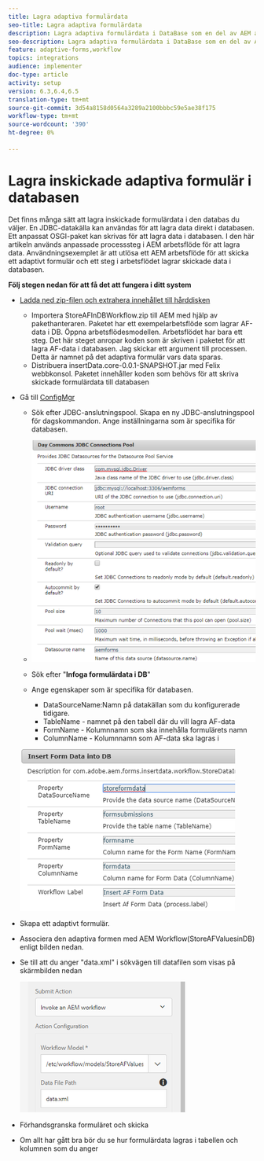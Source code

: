 ```yaml
---
title: Lagra adaptiva formulärdata
seo-title: Lagra adaptiva formulärdata
description: Lagra adaptiva formulärdata i DataBase som en del av AEM arbetsflöde
seo-description: Lagra adaptiva formulärdata i DataBase som en del av AEM arbetsflöde
feature: adaptive-forms,workflow
topics: integrations
audience: implementer
doc-type: article
activity: setup
version: 6.3,6.4,6.5
translation-type: tm+mt
source-git-commit: 3d54a8158d0564a3289a2100bbbc59e5ae38f175
workflow-type: tm+mt
source-wordcount: '390'
ht-degree: 0%

---
```



# Lagra inskickade adaptiva formulär i databasen

Det finns många sätt att lagra inskickade formulärdata i den databas du väljer. En JDBC-datakälla kan användas för att lagra data direkt i databasen. Ett anpassat OSGI-paket kan skrivas för att lagra data i databasen. I den här artikeln används anpassade processsteg i AEM arbetsflöde för att lagra data.
Användningsexemplet är att utlösa ett AEM arbetsflöde för att skicka ett adaptivt formulär och ett steg i arbetsflödet lagrar skickade data i databasen.

**Följ stegen nedan för att få det att fungera i ditt system**

* [Ladda ned zip-filen och extrahera innehållet till hårddisken](assets/storeafdataindb.zip)

   * Importera StoreAFInDBWorkflow.zip till AEM med hjälp av pakethanteraren. Paketet har ett exempelarbetsflöde som lagrar AF-data i DB. Öppna arbetsflödesmodellen. Arbetsflödet har bara ett steg. Det här steget anropar koden som är skriven i paketet för att lagra AF-data i databasen. Jag skickar ett argument till processen. Detta är namnet på det adaptiva formulär vars data sparas.
   * Distribuera insertData.core-0.0.1-SNAPSHOT.jar med Felix webbkonsol. Paketet innehåller koden som behövs för att skriva skickade formulärdata till databasen

* Gå till [ConfigMgr](http://localhost:4502/system/console/configMgr)

   * Sök efter JDBC-anslutningspool. Skapa en ny JDBC-anslutningspool för dagskommandon. Ange inställningarna som är specifika för databasen.

   * ![jdbc-anslutningspool](assets/jdbc-connection-pool.png)
   * Sök efter &quot;**Infoga formulärdata i DB**&quot;
   * Ange egenskaper som är specifika för databasen.
      * DataSourceName:Namn på datakällan som du konfigurerade tidigare.
      * TableName - namnet på den tabell där du vill lagra AF-data
      * FormName - Kolumnnamn som ska innehålla formulärets namn
      * ColumnName - Kolumnnamn som AF-data ska lagras i

   ![infoga data](assets/insertdata.PNG)

* Skapa ett adaptivt formulär.

* Associera den adaptiva formen med AEM Workflow(StoreAFValuesinDB) enligt bilden nedan.

* Se till att du anger &quot;data.xml&quot; i sökvägen till datafilen som visas på skärmbilden nedan

   ![inlämning](assets/submissionafforms.png)

* Förhandsgranska formuläret och skicka

* Om allt har gått bra bör du se hur formulärdata lagras i tabellen och kolumnen som du anger



